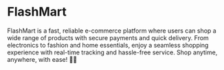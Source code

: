 # FlashMart
FlashMart is a fast, reliable e-commerce platform where users can shop a wide range of products with secure payments and quick delivery. From electronics to fashion and home essentials, enjoy a seamless shopping experience with real-time tracking and hassle-free service. Shop anytime, anywhere, with ease! 🚀🛒
